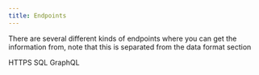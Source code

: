 ```yaml
---
title: Endpoints
---
```


There are several different kinds of endpoints where you can get the information from, note that this is separated from the data format section

HTTPS
SQL
GraphQL